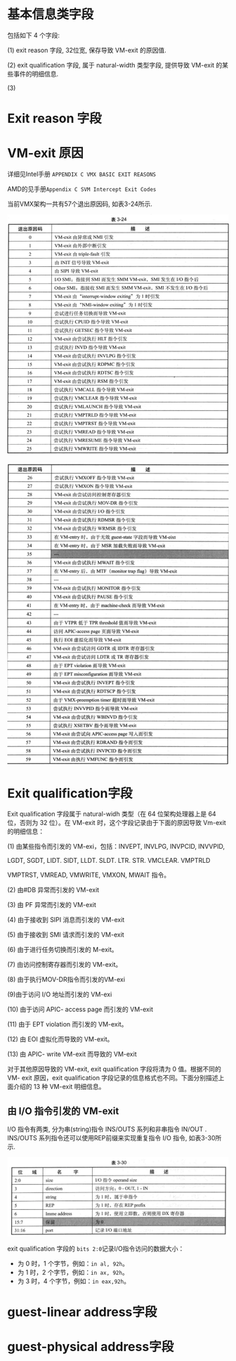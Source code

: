 

# 基本信息类字段

包括如下 4 个字段:

(1) exit reason 字段, 32位宽, 保存导致 VM-exit 的原因值.

(2) exit qualification 字段, 属于 natural-width 类型字段, 提供导致 VM-exit 的某些事件的明细信息. 

(3) 

# Exit reason 字段

# VM-exit 原因

详细见Intel手册 `APPENDIX C VMX BASIC EXIT REASONS`

AMD的见手册`Appendix C SVM Intercept Exit Codes`

当前VMX架构一共有57个退出原因码, 如表3-24所示.

![2020-07-28-16-00-51.png](./images/2020-07-28-16-00-51.png)

![2020-07-28-16-01-21.png](./images/2020-07-28-16-01-21.png)


# Exit qualification字段

Exit qualification 字段属于 natural-widh 类型（在 64 位架构处理器上是 64 位，否则为 32 位）。在 VM-exit 时，这个字段记录由于下面的原因导致 Vm-exit 的明细信息：

 (1) 由某些指令而引发的 VM-exi，包括：INVEPT, INVLPG, INVPCID, INVVPID,

 LGDT, SGDT, LIDT. SIDT, LLDT. SLDT. LTR. STR. VMCLEAR. VMPTRLD

 VMPTRST, VMREAD, VMWRITE, VMXON, MWAIT 指令。

 (2) 由#DB 异常而引发的 VM-exit

 (3) 由 PF 异常而引发的 VM-exit

 (4) 由于接收到 SIPI 消息而引发的 VM-exit

 (5) 由于接收到 SMI 请求而引发的 VM-exit

 (6) 由于进行任务切换而引发的 M-exit。

 (7) 由访问控制寄存器而引发的 VM-exit。

 (8) 由于执行MOV-DR指令而引发的VM-exi

(9)由于访问 I/O 地址而引发的 VM-exi

 (10) 由于访问 APIC- access page 而引发的 VM-exit

 (11) 由于 EPT violation 而引发的 VM-exit。

 (12) 由 EOI 虚拟化而导致的 VM-exit。

 (13) 由 APIC- write VM-exit 而导致的 VM-exit

对于其他原因导致的 VM-exit, exit qualification 字段将清为 0 值。根据不同的 VM- exit 原因，exit qualification 字段记录的信息格式也不同。下面分别描述上面介绍的 13 种 VM-exit 明细信息。

## 由 I/O 指令引发的 VM-exit

I/O 指令有两类, 分为串(string)指令 INS/OUTS 系列和非串指令 IN/OUT . INS/OUTS 系列指令还可以使用REP前缀来实现重复指令 I/O 指令, 如表3-30所示.

![2020-09-04-14-17-58.png](./images/2020-09-04-14-17-58.png)

exit qualification 字段的 `bits 2:0`记录I/O指令访问的数据大小：
* 为 0 时，1 个字节，例如：`in al, 92h`。
* 为 1 时，2 个字节，例如：`in ax, 92h`。
* 为 3 时，4 个字节，例如：`in eax,92h`。


# guest-linear address字段

# guest-physical address字段